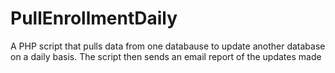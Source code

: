 PullEnrollmentDaily
========================

A PHP script that pulls data from one databause to update another database on a daily basis. The script then sends an email report of the updates made
